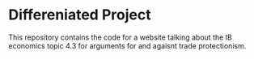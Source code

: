 # Differeniated Project

This repository contains the code for a website talking about the IB economics topic 4.3 for arguments for and agaisnt trade protectionism.